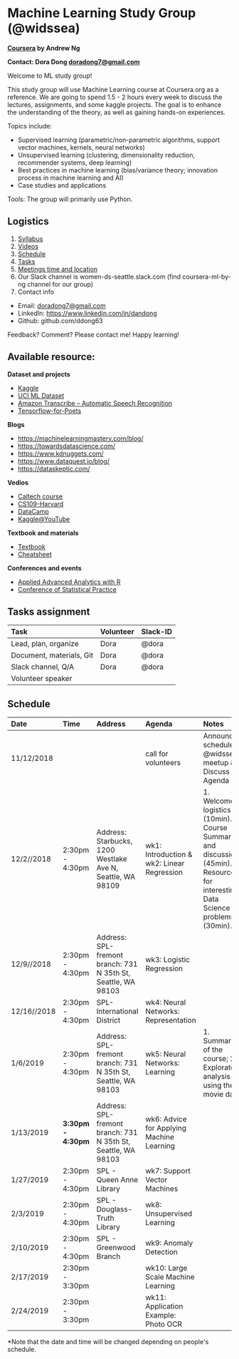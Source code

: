 # Machine Learning Study Group (@widssea)

**[Coursera](https://www.coursera.org/learn/machine-learning) by Andrew Ng**

**Contact: Dora Dong <doradong7@gmail.com>**

Welcome to ML study group! 

This study group will use Machine Learning course at Coursera.org as a reference. We are going to spend 1.5 - 2 hours every week to discuss the lectures, assignments, and some kaggle projects. The goal is to enhance the understanding of the theory, as well as gaining hands-on experiences. 

Topics include: 
  - Supervised learning (parametric/non-parametric algorithms, support vector machines, kernels, neural networks)
  - Unsupervised learning (clustering, dimensionality reduction, recommender systems, deep learning)
  - Best practices in machine learning (bias/variance theory; innovation process in machine learning and AI)
  - Case studies and applications
  
Tools:
  The group will primarily use Python. 

## Logistics

1. [Syllabus](https://www.coursera.org/learn/machine-learning#syllabus)
2. [Videos](https://www.coursera.org/learn/machine-learning)
3. [Schedule](#schedule)
4. [Tasks](#tasks)
5. [Meetings time and location](#schedule)
6. Our Slack channel is women-ds-seattle.slack.com (find coursera-ml-by-ng channel for our group) 
7. Contact info 
  - Email: doradong7@gmail.com
  - LinkedIn: https://www.linkedin.com/in/dandong 
  - Github: github.com/ddong63

Feedback? Comment? Please contact me!
Happy learning! 


## Available resource:

**Dataset and projects**
  - [Kaggle](https://www.kaggle.com)
  - [UCI ML Dataset](http://archive.ics.uci.edu/ml/index.php)
  - [Amazon Transcribe – Automatic Speech Recognition](https://aws.amazon.com/transcribe/)
  - [Tensorflow-for-Poets](https://codelabs.developers.google.com/codelabs/tensorflow-for-poets/#5) 

**Blogs**
  - https://machinelearningmastery.com/blog/
  - https://towardsdatascience.com/
  - https://www.kdnuggets.com/
  - https://www.dataquest.io/blog/
  - https://dataskeptic.com/

**Vedios**
  - [Caltech course](https://work.caltech.edu/telecourse.html)
  - [CS109-Harvard](http://cs109.github.io/2015/pages/videos.html)
  - [DataCamp](https://www.datacamp.com/)
  - [Kaggle@YouTube](https://www.youtube.com/user/kaggledotcom/playlists)

**Textbook and materials**
  - [Textbook](https://web.stanford.edu/~hastie/Papers/ESLII.pdf)
  - [Cheatsheet](https://stanford.edu/~shervine/teaching/cs-229/cheatsheet-supervised-learning)

**Conferences and events**
  - [Applied Advanced Analytics with R](http://www.cvent.com/events/applied-advanced-analytics-with-r-feb-28-mar-1-2019/event-summary-37ae6734473a4c079aabbb6506b22bdf.aspx)
  - [Conference of Statistical Practice](https://ww2.amstat.org/meetings/csp/2019/index.cfm)
  
## Tasks assignment

| Task | Volunteer | Slack-ID | 
|:---|:---|:---|
|Lead, plan, organize | Dora | @dora |
|Document, materials, Git | Dora | @dora |
|Slack channel, Q/A | Dora | @dora |
|Volunteer speaker | | |

## Schedule

| Date | Time | Address | Agenda | Notes | 
|:---|:---|:---|:---|:---|
| 11/12/2018| | |call for volunteers | Announce schedule @widssea meetup  & Discuss Agenda | 
| 12/2//2018| 2:30pm - 4:30pm | Address: Starbucks, 1200 Westlake Ave N, Seattle, WA 98109 | wk1: Introduction & wk2: Linear Regression  | 1. Welcome & logistics (10min). 2. Course Summary and discussion (45min). 3. Resource for interesting Data Science problems (30min). | 
| 12/9//2018| 2:30pm - 4:30pm | Address: SPL-fremont branch: 731 N 35th St, Seattle, WA 98103 | wk3: Logistic Regression |  | 
| 12/16//2018| 2:30pm - 4:30pm | SPL-International District | wk4: Neural Networks: Representation |  | 
| 1/6/2019| 2:30pm - 4:30pm | Address: SPL-fremont branch: 731 N 35th St, Seattle, WA 98103  | wk5: Neural Networks: Learning | 1. Summary of the course; 2. Exploratory analysis using the movie data | 
| 1/13/2019| **3:30pm - 4:30pm** | Address: SPL-fremont branch: 731 N 35th St, Seattle, WA 98103  | wk6: Advice for Applying Machine Learning |  | 
| 1/27/2019 | 2:30pm - 4:30pm | SPL - Queen Anne Library | wk7: Support Vector Machines |  | 
| 2/3/2019 | 2:30pm - 4:30pm |  SPL - Douglass-Truth Library | wk8: Unsupervised Learning | |
| 2/10/2019 |2:30pm - 4:30pm  | SPL - Greenwood Branch| wk9: Anomaly Detection | |
| 2/17/2019 |2:30pm - 3:30pm  | | wk10: Large Scale Machine Learning | |
| 2/24/2019 |2:30pm - 3:30pm  | | wk11: Application Example: Photo OCR | |

*Note that the date and time will be changed depending on people's schedule.

